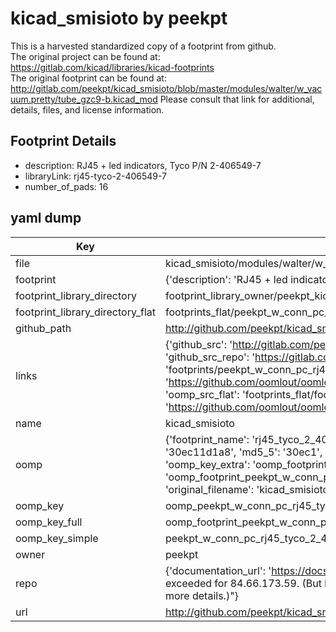 # kicad_smisioto by peekpt  
This is a harvested standardized copy of a footprint from github.  
The original project can be found at:  
https://gitlab.com/kicad/libraries/kicad-footprints  
The original footprint can be found at:
http://gitlab.com/peekpt/kicad_smisioto/blob/master/modules/walter/w_vacuum.pretty/tube_gzc9-b.kicad_mod
Please consult that link for additional, details, files, and license information.  
## Footprint Details
* description: RJ45 + led indicators, Tyco P/N 2-406549-7  
* libraryLink: rj45-tyco-2-406549-7  
* number_of_pads: 16  
## yaml dump  
| Key | Value |  
| --- | --- |  
| file | kicad_smisioto/modules/walter/w_conn_pc.pretty/rj45-tyco-2-406549-7.kicad_mod |  
| footprint | {'description': 'RJ45 + led indicators, Tyco P/N 2-406549-7', 'libraryLink': 'rj45-tyco-2-406549-7', 'number_of_pads': 16} |  
| footprint_library_directory | footprint_library_owner/peekpt_kicad_smisioto |  
| footprint_library_directory_flat | footprints_flat/peekpt_w_conn_pc_rj45_tyco_2_406549_7/working |  
| github_path | http://github.com/peekpt/kicad_smisioto/blob/master/modules/walter/w_conn_pc.pretty/rj45-tyco-2-406549-7.kicad_mod |  
| links | {'github_src': 'http://gitlab.com/peekpt/kicad_smisioto/blob/master/modules/walter/w_vacuum.pretty/tube_gzc9-b.kicad_mod', 'github_src_repo': 'https://gitlab.com/kicad/libraries/kicad-footprints', 'oomp_bot': 'footprints/peekpt_w_conn_pc_rj45_tyco_2_406549_7/working', 'oomp_bot_github': 'https://github.com/oomlout/oomlout_oomp_footprint_bot/tree/main/footprints/peekpt_w_conn_pc_rj45_tyco_2_406549_7/working', 'oomp_src_flat': 'footprints_flat/footprints_flat/peekpt_w_conn_pc_rj45_tyco_2_406549_7/working', 'oomp_src_flat_github': 'https://github.com/oomlout/oomlout_oomp_footprint_src/tree/main/footprints_flat/peekpt_w_conn_pc_rj45_tyco_2_406549_7/working'} |  
| name | kicad_smisioto |  
| oomp | {'footprint_name': 'rj45_tyco_2_406549_7', 'library_name': 'w_conn_pc', 'md5': '30ec11d1a809a0c1700493f88340733f', 'md5_10': '30ec11d1a8', 'md5_5': '30ec1', 'md5_6': '30ec11', 'oomp_key': 'oomp_peekpt_w_conn_pc_rj45_tyco_2_406549_7', 'oomp_key_extra': 'oomp_footprint_peekpt_w_conn_pc_rj45_tyco_2_406549_7', 'oomp_key_full': 'oomp_footprint_peekpt_w_conn_pc_rj45_tyco_2_406549_7_30ec11', 'oomp_key_simple': 'peekpt_w_conn_pc_rj45_tyco_2_406549_7', 'original_filename': 'kicad_smisioto/modules/walter/w_conn_pc.pretty/rj45-tyco-2-406549-7.kicad_mod', 'owner_name': 'peekpt'} |  
| oomp_key | oomp_peekpt_w_conn_pc_rj45_tyco_2_406549_7 |  
| oomp_key_full | oomp_footprint_peekpt_w_conn_pc_rj45_tyco_2_406549_7 |  
| oomp_key_simple | peekpt_w_conn_pc_rj45_tyco_2_406549_7 |  
| owner | peekpt |  
| repo | {'documentation_url': 'https://docs.github.com/rest/overview/resources-in-the-rest-api#rate-limiting', 'message': "API rate limit exceeded for 84.66.173.59. (But here's the good news: Authenticated requests get a higher rate limit. Check out the documentation for more details.)"} |  
| url | http://github.com/peekpt/kicad_smisioto |  

